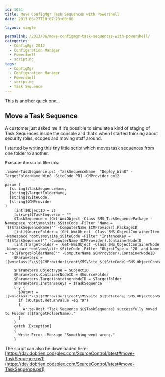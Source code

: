 ```yaml
---
id: 1051
title: Move ConfigMgr Task Sequences with Powershell
date: 2013-06-27T10:07:23+00:00

layout: single

permalink: /2013/06/move-configmgr-task-sequences-with-powershell/
categories:
  - ConfigMgr 2012
  - Configuration Manager
  - PowerShell
  - scripting
tags:
  - ConfigMgr
  - Configuration Manager
  - Powershell
  - scripting
  - Task Sequence
---
```

This is another quick one…

## Move a Task Sequence

A customer just asked me if it’s possible to simulate a kind of staging of Task Sequences inside the console and that’s when I started thinking about security roles, scopes and moving stuff around.

I started by writing this tiny little script which moves task sequences from one folder to another.

Execute the script like this:

```
.\move-TaskSequence.ps1 -TaskSequenceName  "Deploy_Win8" -TargetFolderName Win8 -SiteCode PR1 -CMProvider cm12
```

```
param (
  [string]$TaskSequenceName,
  [string]$TargetFolderName,
  [string]$SiteCode,
  [string]$CMProvider
)
    [int]$ObjectID = 20
    [string]$TaskSequence = ""
    $TaskSequence = (Get-WmiObject -Class SMS_TaskSequencePackage -Namespace root\sms\site_$SiteCode -Filter "Name = '$($TaskSequenceName)'" -ComputerName $CMProvider).PackageID
    [int]$SourceFolder = (Get-WmiObject -Class SMS_ObjectContainerItem -Namespace root\sms\site_$SiteCode -Filter "InstanceKey = '$($TaskSequence)'" -ComputerName $CMProvider).ContainerNodeID
    [int]$TargetFolder = (Get-WmiObject -Class SMS_ObjectContainerNode -Namespace root\sms\site_$SiteCode -Filter "ObjectType = '20' and Name = '$($TargetFolderName)'" -ComputerName $CMProvider).ContainerNodeID
    $Parameters = ([wmiclass]"\\$($CMProvider)\root\SMS\Site_$($SiteCode):SMS_ObjectContainerItem").psbase.GetMethodParameters("MoveMembers")

    $Parameters.ObjectType = $ObjectID
    $Parameters.ContainerNodeID = $SourceFolder
    $Parameters.TargetContainerNodeID = $TargetFolder
    $Parameters.InstanceKeys = $TaskSequence
    try {
      $Output = ([wmiclass]"\\$($CMProvider)\root\SMS\Site_$($SiteCode):SMS_ObjectContainerItem").psbase.InvokeMethod("MoveMembers",$Parameters,$null)
      if ($Output.ReturnValue -eq "0")
      {
        Write-Host "Task Sequence $($TaskSequence) successfully moved to Folder $($TargetFolderName)."
      }
    }
    catch [Exception]
    {
      Write-Error -Message "Something went wrong."
    }
```

The script can also be downloaded here: [https://davidobrien.codeplex.com/SourceControl/latest#move-TaskSequence.ps1](https://davidobrien.codeplex.com/SourceControl/latest#move-TaskSequence.ps1)



